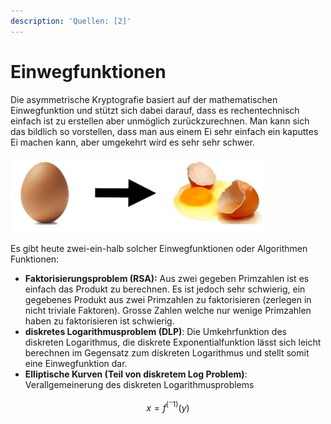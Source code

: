 ```yaml
---
description: 'Quellen: [2]'
---
```


# Einwegfunktionen

Die asymmetrische Kryptografie basiert auf der mathematischen Einwegfunktion und stützt sich dabei darauf, dass es rechentechnisch einfach ist zu erstellen aber unmöglich zurückzurechnen. Man kann sich das bildlich so vorstellen, dass man aus einem Ei sehr einfach ein kaputtes Ei machen kann, aber umgekehrt wird es sehr sehr schwer.

![Einwegfunktion in der Kryptografie](../.gitbook/assets/ei.png)

Es gibt heute zwei-ein-halb solcher Einwegfunktionen oder Algorithmen Funktionen:

* **Faktorisierungsproblem \(RSA\):** Aus zwei gegeben Primzahlen ist es einfach das Produkt zu berechnen. Es ist jedoch sehr schwierig, ein gegebenes Produkt aus zwei Primzahlen zu faktorisieren \(zerlegen in nicht triviale Faktoren\). Grosse Zahlen welche nur wenige Primzahlen haben zu faktorisieren ist schwierig.
* **diskretes Logarithmusproblem \(DLP\)**: Die Umkehrfunktion des diskreten Logarithmus, die diskrete Exponentialfunktion lässt sich leicht berechnen im Gegensatz zum diskreten Logarithmus und stellt somit eine Einwegfunktion dar.
* **Elliptische Kurven \(Teil von diskretem Log Problem\)**: Verallgemeinerung des diskreten Logarithmusproblems

$$
x=f^(^-1) (y)
$$

